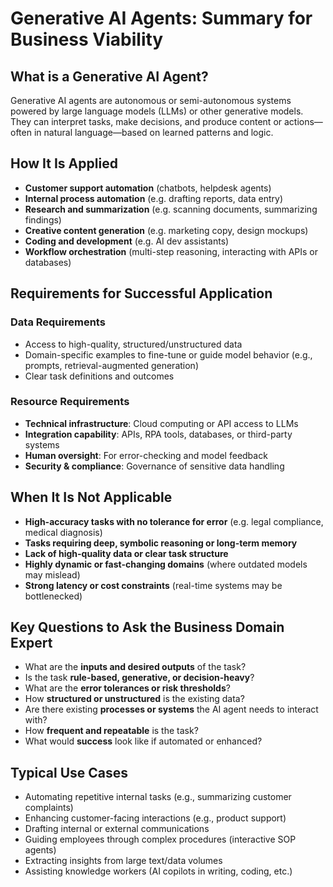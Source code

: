 # Generative AI Agents: Summary for Business Viability

## What is a Generative AI Agent?
Generative AI agents are autonomous or semi-autonomous systems powered by large language models (LLMs) or other generative models. They can interpret tasks, make decisions, and produce content or actions—often in natural language—based on learned patterns and logic.

## How It Is Applied
- **Customer support automation** (chatbots, helpdesk agents)
- **Internal process automation** (e.g. drafting reports, data entry)
- **Research and summarization** (e.g. scanning documents, summarizing findings)
- **Creative content generation** (e.g. marketing copy, design mockups)
- **Coding and development** (e.g. AI dev assistants)
- **Workflow orchestration** (multi-step reasoning, interacting with APIs or databases)

## Requirements for Successful Application
### **Data Requirements**
- Access to high-quality, structured/unstructured data
- Domain-specific examples to fine-tune or guide model behavior (e.g., prompts, retrieval-augmented generation)
- Clear task definitions and outcomes

### **Resource Requirements**
- **Technical infrastructure**: Cloud computing or API access to LLMs
- **Integration capability**: APIs, RPA tools, databases, or third-party systems
- **Human oversight**: For error-checking and model feedback
- **Security & compliance**: Governance of sensitive data handling

## When It Is Not Applicable
- **High-accuracy tasks with no tolerance for error** (e.g. legal compliance, medical diagnosis)
- **Tasks requiring deep, symbolic reasoning or long-term memory**
- **Lack of high-quality data or clear task structure**
- **Highly dynamic or fast-changing domains** (where outdated models may mislead)
- **Strong latency or cost constraints** (real-time systems may be bottlenecked)

## Key Questions to Ask the Business Domain Expert
- What are the **inputs and desired outputs** of the task?
- Is the task **rule-based, generative, or decision-heavy**?
- What are the **error tolerances or risk thresholds**?
- How **structured or unstructured** is the existing data?
- Are there existing **processes or systems** the AI agent needs to interact with?
- How **frequent and repeatable** is the task?
- What would **success** look like if automated or enhanced?

## Typical Use Cases
- Automating repetitive internal tasks (e.g., summarizing customer complaints)
- Enhancing customer-facing interactions (e.g., product support)
- Drafting internal or external communications
- Guiding employees through complex procedures (interactive SOP agents)
- Extracting insights from large text/data volumes
- Assisting knowledge workers (AI copilots in writing, coding, etc.)
